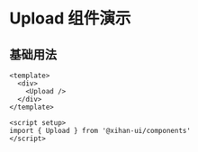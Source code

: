 # Upload 组件演示

## 基础用法

```vue
<template>
  <div>
    <Upload />
  </div>
</template>

<script setup>
import { Upload } from '@xihan-ui/components'
</script>
```
